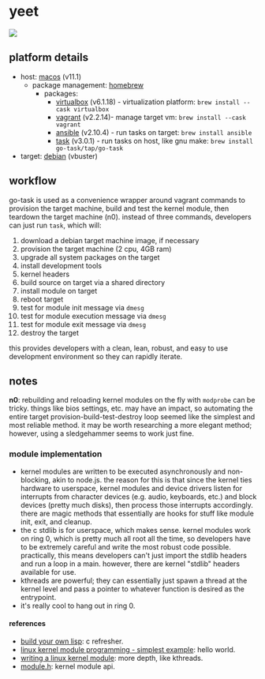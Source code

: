 yeet
====

![](https://upload.wikimedia.org/wikipedia/commons/9/96/Animated_glider_emblem.gif)

## platform details

* host: [macos](https://support.apple.com/guide/mac-help/welcome/mac) (v11.1)
  * package management: [homebrew](https://docs.brew.sh/)
    * packages:
        * [virtualbox](https://www.virtualbox.org/wiki/Documentation) (v6.1.18) - virtualization platform: `brew install --cask virtualbox`
        * [vagrant](https://www.vagrantup.com/docs) (v2.2.14)- manage target vm: `brew install --cask vagrant`
        * [ansible](https://docs.ansible.com/ansible/latest/index.html) (v2.10.4) - run tasks on target: `brew install ansible`
        * [task](https://taskfile.dev/#/) (v3.0.1) - run tasks on host, like gnu make: `brew install go-task/tap/go-task`
* target: [debian](https://www.debian.org/doc/) (vbuster)

## workflow

go-task is used as a convenience wrapper around vagrant commands to provision the target machine, build and test the kernel module, then teardown the target machine (n0). instead of three commands, developers can just run `task`, which will:

1. download a debian target machine image, if necessary
1. provision the target machine (2 cpu, 4GB ram)
1. upgrade all system packages on the target
1. install development tools
1. kernel headers
1. build source on target via a shared directory
1. install module on target
1. reboot target
1. test for module init message via `dmesg`
1. test for module execution message via `dmesg`
1. test for module exit message via `dmesg`
1. destroy the target

this provides developers with a clean, lean, robust, and easy to use development environment so they can rapidly iterate.

## notes

**n0**: rebuilding and reloading kernel modules on the fly with `modprobe` can be tricky. things like bios settings, etc. may have an impact, so automating the entire target provision-build-test-destroy loop seemed like the simplest and most reliable method. it may be worth researching a more elegant method; however, using a sledgehammer seems to work just fine.

### module implementation

* kernel modules are written to be executed asynchronously and non-blocking, akin to node.js. the reason for this is that since the kernel ties hardware to userspace, kernel modules and device drivers listen for interrupts from character devices (e.g. audio, keyboards, etc.) and block devices (pretty much disks), then process those interrupts accordingly. there are magic methods that essentially are hooks for stuff like module init, exit, and cleanup.
* the c stdlib is for userspace, which makes sense. kernel modules work on ring 0, which is pretty much all root all the time, so developers have to be extremely careful and write the most robust code possible. practically, this means developers can't just import the stdlib headers and run a loop in a main. however, there are kernel "stdlib" headers available for use.
* kthreads are powerful; they can essentially just spawn a thread at the kernel level and pass a pointer to whatever function is desired as the entrypoint.
* it's really cool to hang out in ring 0.

#### references

* [build your own lisp](http://buildyourownlisp.com/contents): c refresher.
* [linux kernel module programming - simplest example](https://sachithmuhandiram.medium.com/linux-kernel-module-programming-simplest-example-c45f2d1b32a7): hello world.
* [writing a linux kernel module](http://derekmolloy.ie/writing-a-linux-kernel-module-part-1-introduction): more depth, like kthreads.
* [module.h](https://github.com/torvalds/linux/blob/master/include/linux/module.h): kernel module api.
